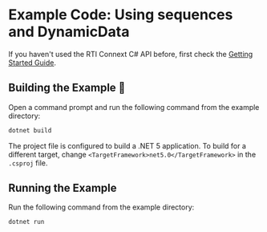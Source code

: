 # Example Code: Using sequences and DynamicData

If you haven't used the RTI Connext C# API before, first check the
[Getting Started Guide](https://community.rti.com/static/documentation/connext-dds/7.0.0/doc/manuals/connext_dds_professional/getting_started_guide/index.html).

## Building the Example :wrench:

Open a command prompt and run the following command from the example directory:

```sh
dotnet build
```

The project file is configured to build a .NET 5 application. To build for
a different target, change `<TargetFramework>net5.0</TargetFramework>` in
the `.csproj` file.

## Running the Example

Run the following command from the example directory:

```sh
dotnet run
```
